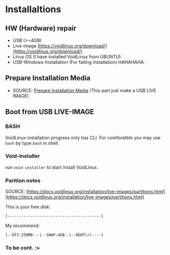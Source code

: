 # Installaltions

## HW (Hardware) repair

- USB (>=4GB)
- Live-image [https://voidlinux.org/download/](https://voidlinux.org/download/)
- Linux OS (I have installed VoidLinux from UBUNTU)
- USB-Windows-Installation (For failing installation) HAHAHAHA.

## Prepare Installation Media

* SOURCE: [Prepare Installation Media](https://docs.voidlinux.org/installation/live-images/prep.html)
(This part just make a USB LIVE IMAGE)

## Boot from USB LIVE-IMAGE 

### BASH

VoidLinux installation progress only has CLI. For comforatble you may use `bash` by type `bash` in shell.

### Void-Installer

run `void-installer` to start install VoidLinux.

### Parition notes

SOURCE: [https://docs.voidlinux.org/installation/live-images/partitions.html](https://docs.voidlinux.org/installation/live-images/partitions.html)

This is your free disk:

    [-----------------------------------------]

My recommend:

    [--EFI:250MB---|--SWAP:4GB--|--ROOT(/)----]

### To be cont. :>
